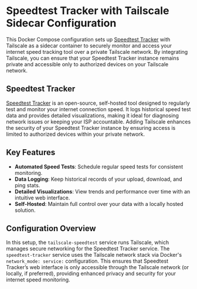 # Speedtest Tracker with Tailscale Sidecar Configuration

This Docker Compose configuration sets up [Speedtest Tracker](https://github.com/alexjustesen/speedtest-tracker) with Tailscale as a sidecar container to securely monitor and access your internet speed tracking tool over a private Tailscale network. By integrating Tailscale, you can ensure that your Speedtest Tracker instance remains private and accessible only to authorized devices on your Tailscale network.

## Speedtest Tracker

[Speedtest Tracker](https://github.com/alexjustesen/speedtest-tracker) is an open-source, self-hosted tool designed to regularly test and monitor your internet connection speed. It logs historical speed test data and provides detailed visualizations, making it ideal for diagnosing network issues or keeping your ISP accountable. Adding Tailscale enhances the security of your Speedtest Tracker instance by ensuring access is limited to authorized devices within your private network.

## Key Features

- **Automated Speed Tests**: Schedule regular speed tests for consistent monitoring.
- **Data Logging**: Keep historical records of your upload, download, and ping stats.
- **Detailed Visualizations**: View trends and performance over time with an intuitive web interface.
- **Self-Hosted**: Maintain full control over your data with a locally hosted solution.

## Configuration Overview

In this setup, the `tailscale-speedtest` service runs Tailscale, which manages secure networking for the Speedtest Tracker service. The `speedtest-tracker` service uses the Tailscale network stack via Docker's `network_mode: service:` configuration. This ensures that Speedtest Tracker’s web interface is only accessible through the Tailscale network (or locally, if preferred), providing enhanced privacy and security for your internet speed monitoring.
